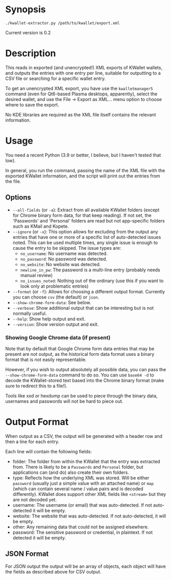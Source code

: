 # Synopsis

    ./kwallet-extractor.py /path/to/kwallet/export.xml

Current version is 0.2

# Description

This reads in exported (and unencrypted!) XML exports of KWallet wallets, and
outputs the entries with one entry per line, suitable for outputting to a CSV
file or searching for a specific wallet entry.

To get an unencrypted XML export, you have use the `kwalletmanager5` command
(even for Qt6-based Plasma desktops, apparently), select the desired wallet,
and use the File -> Export as XML... menu option to choose where to save the
export.

No KDE libraries are required as the XML file itself contains the relevant
information.

# Usage

You need a recent Python (3.9 or better, I believe, but I haven't tested that
low).

In general, you run the command, passing the name of the XML file with the exported KWallet information,
and the script will print out the entries from the file.

## Options

* `--all-fields` (or `-a`): Extract from all available KWallet folders (except
for Chrome binary form data, for that keep reading). If not set, the
'Passwords' and 'Personal' folders are read but not app-specific folders such
as KMail and Kopete.
* `--ignore` (or `-x`): This option allows for excluding from the output any
entries that have one or more of a specific list of auto-detected issues
noted.  This can be used multiple times, any single issue is enough to cause
the entry to be skipped.  The issue types are:
    * `no_username`: No username was detected.
    * `no_password`: No password was detected.
    * `no_website`: No website was detected.
    * `newline_in_pw`: The password is a multi-line entry (probably needs manual review)
    * `no_issues_noted`: Nothing out of the ordinary (use this if you want to look only at problematic entries)
* `--format` (or `-f`): Allows for choosing a different output format. Currently
you can choose `csv` (the default) or `json`.
* `--show-chrome-form-data`: See below.
* `--verbose`: Show additional output that can be interesting but is not normally useful.
* `--help`: Show help output and exit.
* `--version`: Show version output and exit.

### Showing Google Chrome data (if present)

Note that by default that Google Chrome form data entries that may be present
are not output, as the historical form data format uses a binary format that is
not easily representable.

However, if you wish to output absolutely all possible data, you can
pass the `--show-chrome-form-data` command to do so.  You can use `base64 -d` to decode
the KWallet-stored text based into the Chrome binary format (make sure to redirect this to a file!).

Tools like xxd or hexdump can be used to piece through the binary data,
usernames and passwords will not be hard to piece out.

# Output Format

When output as a CSV, the output will be generated with a header row and then a
line for each entry.

Each line will contain the following fields:

* folder: The folder from within the KWallet that the entry was extracted from.
  There is likely to be a `Passwords` and `Personal` folder, but applications
  can (and do) also create their own folders.
* type: Reflects how the underlying XML was stored.  Will be either `password`
  (usually just a simple value with an attached name) or `map` (which can
  contain several name / value pairs and is decoded differently).  KWallet does
  support other XML fields like `<stream>` but they are not decoded yet.
* username: The username (or email) that was auto-detected. If not
  auto-detected it will be empty.
* website: The website that was auto-detected. If not auto-detected, it will be
  empty.
* other: Any remaining data that could not be assigned elsewhere.
* password: The sensitive password or credential, in plaintext. If not detected
  it will be empty.

## JSON Format

For JSON output the output will be an array of objects, each object will have
the fields as described above for CSV output.
